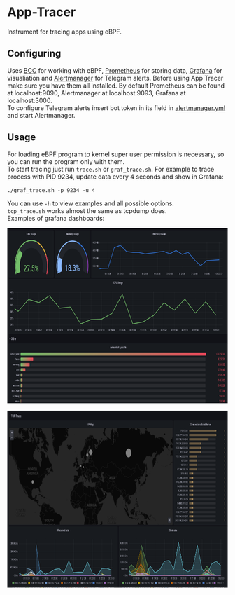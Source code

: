 # App-Tracer
Instrument for tracing apps using eBPF.  
## Configuring
Uses [BCC](https://github.com/iovisor/bcc) for working with eBPF, [Prometheus](https://prometheus.io) for storing data, [Grafana](https://grafana.com) for visualiation and [Alertmanager](https://github.com/prometheus/alertmanager) for Telegram alerts. Before using App Tracer make sure you have them all installed. By default Prometheus can be found at localhost:9090, Alertmanager at localhost:9093, Grafana at localhost:3000.  
To configure Telegram alerts insert bot token in its field in [alertmanager.yml](src/alertmanager.yml) and start Alertmanager.  
## Usage
For loading eBPF program to kernel super user permission is necessary, so you can run the program only with them.  
To start tracing just run `trace.sh` or `graf_trace.sh`. For example to trace process with PID 9234, update data every 4 seconds and show in Grafana:
```
./graf_trace.sh -p 9234 -u 4
```
You can use `-h` to view examples and all possible options.  
`tcp_trace.sh` works almost the same as tcpdump does.  
Examples of grafana dashboards:  
<p align="center"><img src="https://github.com/ComradeAndrewQS37/App-Tracer/blob/main/screenshots/cpu_usage.png" height=400></p>
<p align="center"><img src="https://github.com/ComradeAndrewQS37/App-Tracer/blob/main/screenshots/tcp_ip.png" height=404></p>
